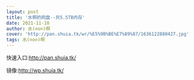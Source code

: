 ```yaml
---
layout: post
title: '水啊的网盘--共5.5TB内存'
date: 2021-11-10
author: 水(⊙o⊙)啊
cover: 'http://pan.shuia.tk/wr/%E5%9B%BE%E7%89%87/1636122880427.jpg'
tags: 水(⊙o⊙)啊
---
```

<div>
	<p>
		快速入口:<a href="http://pan.shuia.tk/" target="_blank">http://pan.shuia.tk/</a>
	</p>
镜像:<a href="http://pan.shuia.tk/" target="_blank">http://wp.shuia.tk/</a>
</div>
